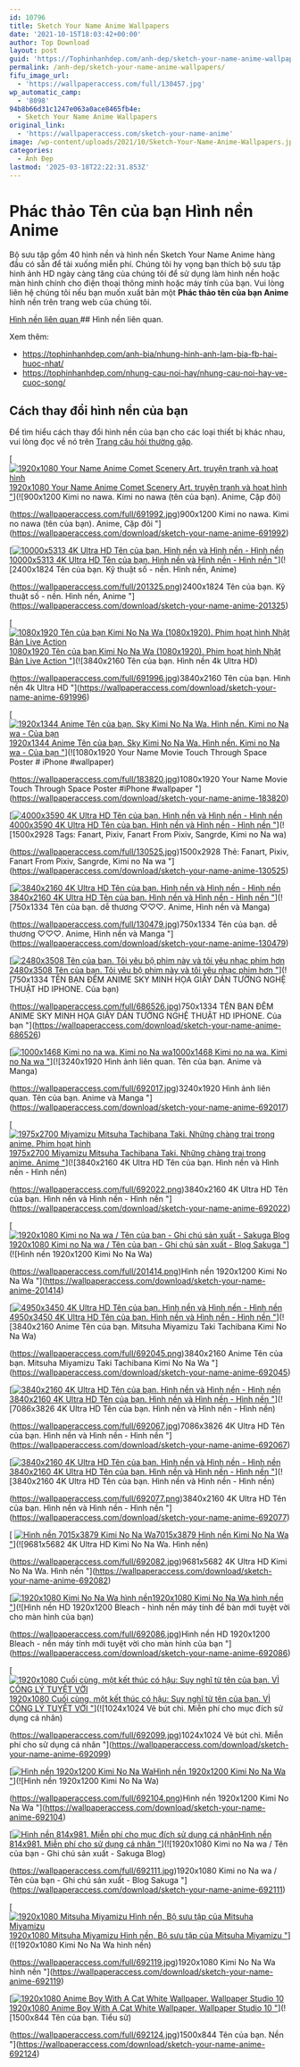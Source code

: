 ```yaml
---
id: 10796
title: Sketch Your Name Anime Wallpapers
date: '2021-10-15T18:03:42+00:00'
author: Top Download
layout: post
guid: 'https://Tophinhanhdep.com/anh-dep/sketch-your-name-anime-wallpapers/'
permalink: /anh-dep/sketch-your-name-anime-wallpapers/
fifu_image_url:
  - 'https://wallpaperaccess.com/full/130457.jpg'
wp_automatic_camp:
  - '8098'
94b8b66d31c1247e063a0ace8465fb4e:
  - Sketch Your Name Anime Wallpapers
original_link:
  - 'https://wallpaperaccess.com/sketch-your-name-anime'
image: /wp-content/uploads/2021/10/Sketch-Your-Name-Anime-Wallpapers.jpg
categories:
  - Ảnh Đẹp
lastmod: '2025-03-18T22:22:31.853Z'
---
```

# Phác thảo Tên của bạn Hình nền Anime

Bộ sưu tập gồm 40 hình nền và hình nền Sketch Your Name Anime hàng đầu có sẵn để tải xuống miễn phí. Chúng tôi hy vọng bạn thích bộ sưu tập hình ảnh HD ngày càng tăng của chúng tôi để sử dụng làm hình nền hoặc màn hình chính cho điện thoại thông minh hoặc máy tính của bạn. Vui lòng liên hệ chúng tôi nếu bạn muốn xuất bản một **Phác thảo tên của bạn Anime** hình nền trên trang web của chúng tôi.

[Hình nền liên quan ](#related) ## Hình nền liên quan.

   
 Xem thêm:

   
- <https://tophinhanhdep.com/anh-bia/nhung-hinh-anh-lam-bia-fb-hai-huoc-nhat/>
- <https://tophinhanhdep.com/nhung-cau-noi-hay/nhung-cau-noi-hay-ve-cuoc-song/>

## Cách thay đổi hình nền của bạn

Để tìm hiểu cách thay đổi hình nền của bạn cho các loại thiết bị khác nhau, vui lòng đọc về nó trên [Trang câu hỏi thường gặp](https://tophinhanhdep.com/faq/).

  
[[![1920x1080 Your Name Anime Comet Scenery Art.  truyện tranh và hoạt hình](https://wallpaperaccess.com/full/130457.jpg)1920x1080 Your Name Anime Comet Scenery Art. truyện tranh và hoạt hình "](https://wallpaperaccess.com/download/sketch-your-name-anime-130457)](![900x1200 Kimi no nawa.  Kimi no nawa (tên của bạn).  Anime, Cặp đôi)

(https://wallpaperaccess.com/full/691992.jpg)900x1200 Kimi no nawa. Kimi no nawa (tên của bạn). Anime, Cặp đôi "](https://wallpaperaccess.com/download/sketch-your-name-anime-691992)

[[![10000x5313 4K Ultra HD Tên của bạn.  Hình nền và Hình nền - Hình nền](https://wallpaperaccess.com/full/216015.jpg)10000x5313 4K Ultra HD Tên của bạn. Hình nền và Hình nền - Hình nền "](https://wallpaperaccess.com/download/sketch-your-name-anime-216015)](![2400x1824 Tên của bạn.  Kỹ thuật số - nền.  Hình nền, Anime)

(https://wallpaperaccess.com/full/201325.png)2400x1824 Tên của bạn. Kỹ thuật số - nền. Hình nền, Anime "](https://wallpaperaccess.com/download/sketch-your-name-anime-201325)

[[![1080x1920 Tên của bạn Kimi No Na Wa (1080x1920).  Phim hoạt hình Nhật Bản Live Action](https://wallpaperaccess.com/full/633226.jpg)1080x1920 Tên của bạn Kimi No Na Wa (1080x1920). Phim hoạt hình Nhật Bản Live Action "](https://wallpaperaccess.com/download/sketch-your-name-anime-633226)](![3840x2160 Tên của bạn.  Hình nền 4k Ultra HD)

(https://wallpaperaccess.com/full/691996.jpg)3840x2160 Tên của bạn. Hình nền 4k Ultra HD "](https://wallpaperaccess.com/download/sketch-your-name-anime-691996)

[[![1920x1344 Anime Tên của bạn.  Sky Kimi No Na Wa.  Hình nền.  Kimi no Na wa - Của bạn](https://wallpaperaccess.com/full/691997.png)1920x1344 Anime Tên của bạn. Sky Kimi No Na Wa. Hình nền. Kimi no Na wa - Của bạn "](https://wallpaperaccess.com/download/sketch-your-name-anime-691997)](![1080x1920 Your Name Movie Touch Through Space Poster # iPhone #wallpaper)

(https://wallpaperaccess.com/full/183820.jpg)1080x1920 Your Name Movie Touch Through Space Poster #iPhone #wallpaper "](https://wallpaperaccess.com/download/sketch-your-name-anime-183820)

[[![4000x3590 4K Ultra HD Tên của bạn.  Hình nền và Hình nền - Hình nền](https://wallpaperaccess.com/full/692002.jpg)4000x3590 4K Ultra HD Tên của bạn. Hình nền và Hình nền - Hình nền "](https://wallpaperaccess.com/download/sketch-your-name-anime-692002)](![1500x2928 Tags: Fanart, Pixiv, Fanart From Pixiv, Sangrde, Kimi no Na wa)

(https://wallpaperaccess.com/full/130525.jpg)1500x2928 Thẻ: Fanart, Pixiv, Fanart From Pixiv, Sangrde, Kimi no Na wa "](https://wallpaperaccess.com/download/sketch-your-name-anime-130525)

[[![3840x2160 4K Ultra HD Tên của bạn.  Hình nền và Hình nền - Hình nền](https://wallpaperaccess.com/full/692012.jpg)3840x2160 4K Ultra HD Tên của bạn. Hình nền và Hình nền - Hình nền "](https://wallpaperaccess.com/download/sketch-your-name-anime-692012)](![750x1334 Tên của bạn.  dễ thương ♡♡♡.  Anime, Hình nền và Manga)

(https://wallpaperaccess.com/full/130479.jpg)750x1334 Tên của bạn. dễ thương ♡♡♡. Anime, Hình nền và Manga "](https://wallpaperaccess.com/download/sketch-your-name-anime-130479)

[[![2480x3508 Tên của bạn.  Tôi yêu bộ phim này và tôi yêu nhạc phim hơn](https://wallpaperaccess.com/full/692014.jpg)2480x3508 Tên của bạn. Tôi yêu bộ phim này và tôi yêu nhạc phim hơn "](https://wallpaperaccess.com/download/sketch-your-name-anime-692014)](![750x1334 TÊN BẠN ĐÊM ANIME SKY MINH HỌA GIẤY DÁN TƯỜNG NGHỆ THUẬT HD IPHONE.  Của bạn)

(https://wallpaperaccess.com/full/686526.jpg)750x1334 TÊN BẠN ĐÊM ANIME SKY MINH HỌA GIẤY DÁN TƯỜNG NGHỆ THUẬT HD IPHONE. Của bạn "](https://wallpaperaccess.com/download/sketch-your-name-anime-686526)

[[![1000x1468 Kimi no na wa.  Kimi no Na wa](https://wallpaperaccess.com/full/692016.jpg)1000x1468 Kimi no na wa. Kimi no Na wa "](https://wallpaperaccess.com/download/sketch-your-name-anime-692016)](![3240x1920 Hình ảnh liên quan.  Tên của bạn.  Anime và Manga)

(https://wallpaperaccess.com/full/692017.jpg)3240x1920 Hình ảnh liên quan. Tên của bạn. Anime và Manga "](https://wallpaperaccess.com/download/sketch-your-name-anime-692017)

[[![1975x2700 Miyamizu Mitsuha Tachibana Taki.  Những chàng trai trong anime.  Phim hoạt hình](https://wallpaperaccess.com/full/183854.jpg)1975x2700 Miyamizu Mitsuha Tachibana Taki. Những chàng trai trong anime. Anime "](https://wallpaperaccess.com/download/sketch-your-name-anime-183854)](![3840x2160 4K Ultra HD Tên của bạn.  Hình nền và Hình nền - Hình nền)

(https://wallpaperaccess.com/full/692022.png)3840x2160 4K Ultra HD Tên của bạn. Hình nền và Hình nền - Hình nền "](https://wallpaperaccess.com/download/sketch-your-name-anime-692022)

[[![1920x1080 Kimi no Na wa / Tên của bạn - Ghi chú sản xuất - Sakuga Blog](https://wallpaperaccess.com/full/692037.jpg)1920x1080 Kimi no Na wa / Tên của bạn - Ghi chú sản xuất - Blog Sakuga "](https://wallpaperaccess.com/download/sketch-your-name-anime-692037)](![Hình nền 1920x1200 Kimi No Na Wa)

(https://wallpaperaccess.com/full/201414.png)Hình nền 1920x1200 Kimi No Na Wa "](https://wallpaperaccess.com/download/sketch-your-name-anime-201414)

[[![4950x3450 4K Ultra HD Tên của bạn.  Hình nền và Hình nền - Hình nền](https://wallpaperaccess.com/full/692044.jpg)4950x3450 4K Ultra HD Tên của bạn. Hình nền và Hình nền - Hình nền "](https://wallpaperaccess.com/download/sketch-your-name-anime-692044)](![3840x2160 Anime Tên của bạn.  Mitsuha Miyamizu Taki Tachibana Kimi No Na Wa)

(https://wallpaperaccess.com/full/692045.png)3840x2160 Anime Tên của bạn. Mitsuha Miyamizu Taki Tachibana Kimi No Na Wa "](https://wallpaperaccess.com/download/sketch-your-name-anime-692045)

[[![3840x2160 4K Ultra HD Tên của bạn.  Hình nền và Hình nền - Hình nền](https://wallpaperaccess.com/full/692062.png)3840x2160 4K Ultra HD Tên của bạn. Hình nền và Hình nền - Hình nền "](https://wallpaperaccess.com/download/sketch-your-name-anime-692062)](![7086x3826 4K Ultra HD Tên của bạn.  Hình nền và Hình nền - Hình nền)

(https://wallpaperaccess.com/full/692067.jpg)7086x3826 4K Ultra HD Tên của bạn. Hình nền và Hình nền - Hình nền "](https://wallpaperaccess.com/download/sketch-your-name-anime-692067)

[[![3840x2160 4K Ultra HD Tên của bạn.  Hình nền và Hình nền - Hình nền](https://wallpaperaccess.com/full/692069.png)3840x2160 4K Ultra HD Tên của bạn. Hình nền và Hình nền - Hình nền "](https://wallpaperaccess.com/download/sketch-your-name-anime-692069)](![3840x2160 4K Ultra HD Tên của bạn.  Hình nền và Hình nền - Hình nền)

(https://wallpaperaccess.com/full/692077.png)3840x2160 4K Ultra HD Tên của bạn. Hình nền và Hình nền - Hình nền "](https://wallpaperaccess.com/download/sketch-your-name-anime-692077)

[ [![Hình nền 7015x3879 Kimi No Na Wa](https://wallpaperaccess.com/full/692078.jpg)7015x3879 Hình nền Kimi No Na Wa "](https://wallpaperaccess.com/download/sketch-your-name-anime-692078)](![9681x5682 4K Ultra HD Kimi No Na Wa.  Hình nền)

(https://wallpaperaccess.com/full/692082.jpg)9681x5682 4K Ultra HD Kimi No Na Wa. Hình nền "](https://wallpaperaccess.com/download/sketch-your-name-anime-692082)

[[![1920x1080 Kimi No Na Wa hình nền](https://wallpaperaccess.com/full/692083.jpg)1920x1080 Kimi No Na Wa hình nền "](https://wallpaperaccess.com/download/sketch-your-name-anime-692083)](![Hình nền HD 1920x1200 Bleach - hình nền máy tính để bàn mới tuyệt vời cho màn hình của bạn)

(https://wallpaperaccess.com/full/692086.jpg)Hình nền HD 1920x1200 Bleach - nền máy tính mới tuyệt vời cho màn hình của bạn "](https://wallpaperaccess.com/download/sketch-your-name-anime-692086)

[[![1920x1080 Cuối cùng, một kết thúc có hậu: Suy nghĩ từ tên của bạn.  VÌ CÔNG LÝ TUYỆT VỜI](https://wallpaperaccess.com/full/692090.png)1920x1080 Cuối cùng, một kết thúc có hậu: Suy nghĩ từ tên của bạn. VÌ CÔNG LÝ TUYỆT VỜI "](https://wallpaperaccess.com/download/sketch-your-name-anime-692090)](![1024x1024 Vẽ bút chì.  Miễn phí cho mục đích sử dụng cá nhân)

(https://wallpaperaccess.com/full/692099.jpg)1024x1024 Vẽ bút chì. Miễn phí cho sử dụng cá nhân "](https://wallpaperaccess.com/download/sketch-your-name-anime-692099)

[[![Hình nền 1920x1200 Kimi No Na Wa](https://wallpaperaccess.com/full/692100.png)Hình nền 1920x1200 Kimi No Na Wa "](https://wallpaperaccess.com/download/sketch-your-name-anime-692100)](![Hình nền 1920x1200 Kimi No Na Wa)

(https://wallpaperaccess.com/full/692104.png)Hình nền 1920x1200 Kimi No Na Wa "](https://wallpaperaccess.com/download/sketch-your-name-anime-692104)

[[![Hình nền 814x981.  Miễn phí cho mục đích sử dụng cá nhân](https://wallpaperaccess.com/full/692110.jpg)Hình nền 814x981. Miễn phí cho sử dụng cá nhân "](https://wallpaperaccess.com/download/sketch-your-name-anime-692110)](![1920x1080 Kimi no Na wa / Tên của bạn - Ghi chú sản xuất - Sakuga Blog)

(https://wallpaperaccess.com/full/692111.jpg)1920x1080 Kimi no Na wa / Tên của bạn - Ghi chú sản xuất - Blog Sakuga "](https://wallpaperaccess.com/download/sketch-your-name-anime-692111)

[[![1920x1080 Mitsuha Miyamizu Hình nền, Bộ sưu tập của Mitsuha Miyamizu](https://wallpaperaccess.com/full/692112.jpg)1920x1080 Mitsuha Miyamizu Hình nền, Bộ sưu tập của Mitsuha Miyamizu "](https://wallpaperaccess.com/download/sketch-your-name-anime-692112)](![1920x1080 Kimi No Na Wa hình nền)

(https://wallpaperaccess.com/full/692119.jpg)1920x1080 Kimi No Na Wa hình nền "](https://wallpaperaccess.com/download/sketch-your-name-anime-692119)

[[![1920x1080 Anime Boy With A Cat White Wallpaper.  Wallpaper Studio 10](https://wallpaperaccess.com/full/692123.jpg)1920x1080 Anime Boy With A Cat White Wallpaper. Wallpaper Studio 10 "](https://wallpaperaccess.com/download/sketch-your-name-anime-692123)](![1500x844 Tên của bạn.  Tiểu sử)

(https://wallpaperaccess.com/full/692124.jpg)1500x844 Tên của bạn. Nền "](https://wallpaperaccess.com/download/sketch-your-name-anime-692124)
